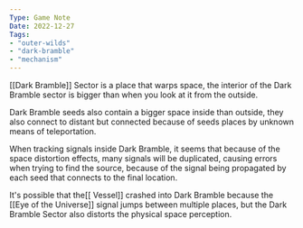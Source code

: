```yaml
---
Type: Game Note
Date: 2022-12-27
Tags:
- "outer-wilds"
- "dark-bramble"
- "mechanism"
---
```

[[Dark Bramble]] Sector is a place that warps space, the interior of the Dark Bramble sector is bigger than when you look at it from the outside.

Dark Bramble seeds also contain a bigger space inside than outside, they also connect to distant but connected because of seeds places by unknown means of teleportation.

When tracking signals inside Dark Bramble, it seems that because of the space distortion effects, many signals will be duplicated, causing errors when trying to find the source, because of the signal being propagated by each seed that connects to the final location.

It's possible that the[[ Vessel]] crashed into Dark Bramble because the [[Eye of the Universe]] signal jumps between multiple places, but the Dark Bramble Sector also distorts the physical space perception.